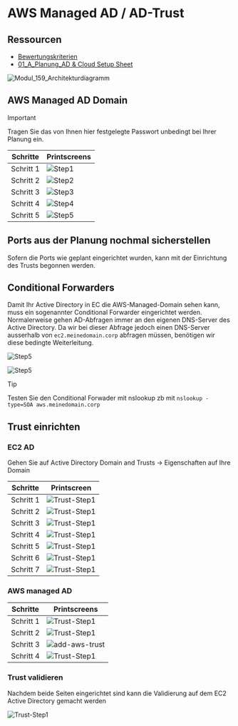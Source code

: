 # AWS Managed AD / AD-Trust

## Ressourcen

- [Bewertungskriterien](../../../08_Kompetenznachweise/LB2/Kompetenzmatrix-LB2.md)
- [01_A_Planung_AD & Cloud Setup Sheet](../01_Planung/resources/01_A_Planung_AD_&_Cloud_Setup_Sheet.md)

![Modul_159_Architekturdiagramm](../01_Planung/resources/Modul_159_Architekturdiagramm.drawio.svg)



## AWS Managed AD Domain

> [!IMPORTANT]
>
> Tragen Sie das von Ihnen hier festgelegte Passwort unbedingt bei Ihrer Planung ein.

| Schritte  | Printscreens                  |
| --------- | ----------------------------- |
| Schritt 1 | ![Step1](resources/Step1.png) |
| Schritt 2 | ![Step2](resources/Step2.png) |
| Schritt 3 | ![Step3](resources/Step3.png) |
| Schritt 4 | ![Step4](resources/Step4.png) |
| Schritt 5 | ![Step5](resources/Step5.png) |

## Ports aus der Planung nochmal sicherstellen

Sofern die Ports wie geplant eingerichtet wurden, kann mit der Einrichtung des Trusts begonnen werden.

## Conditional Forwarders

Damit Ihr Active Directory in EC die AWS-Managed-Domain sehen kann, muss ein sogenannter Conditional Forwarder eingerichtet werden. Normalerweise gehen AD-Abfragen immer an den eigenen DNS-Server des Active Directory. Da wir bei dieser Abfrage jedoch einen DNS-Server ausserhalb von `ec2.meinedomain.corp` abfragen müssen, benötigen wir diese bedingte Weiterleitung.



![Step5](resources/ConditionalForwarder.png)

![Step5](resources/DNS-Server.png)

> [!TIP]
>
> Testen Sie den Conditional Forwader mit nslookup zb mit `nslookup -type=SOA aws.meinedomain.corp`
>

## Trust einrichten

### EC2 AD

Gehen Sie auf Active Directory Domain and Trusts -> Eigenschaften auf Ihre Domain

| Schritte  | Printscreen                               |
| --------- | ----------------------------------------- |
| Schritt 1 | ![Trust-Step1](resources/Trust-Step1.png) |
| Schritt 2 | ![Trust-Step1](resources/Trust-Step2.png) |
| Schritt 3 | ![Trust-Step1](resources/Trust-Step3.png) |
| Schritt 4 | ![Trust-Step1](resources/Trust-Step4.png) |
| Schritt 5 | ![Trust-Step1](resources/Trust-Step5.png) |
| Schritt 6 | ![Trust-Step1](resources/Trust-Step6.png) |
| Schritt 7 | ![Trust-Step1](resources/Trust-Step7.png) |

### AWS managed AD

| Schritte  | Printscreens                                  |
| --------- | --------------------------------------------- |
| Schritt 1 | ![Trust-Step1](resources/AWS-Trust-Step1.png) |
| Schritt 2 | ![Trust-Step1](resources/AWS-Trust-Step2.png) |
| Schritt 3 | ![add-aws-trust](resources/add-aws-trust.png) |
| Schritt 4 | ![Trust-Step1](resources/AWS-Trust-Step3.png) |



### Trust validieren

Nachdem beide Seiten eingerichtet sind kann die Validierung auf dem EC2 Active Directory gemacht werden

 ![Trust-Step1](resources/validate.png)
